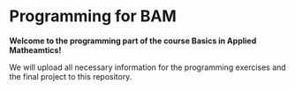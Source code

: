 # Programming for BAM

**Welcome to the programming part of the course Basics in Applied Matheamtics!**

We will upload all necessary information for the programming exercises and the
final project to this repository.



